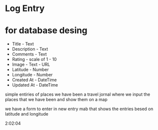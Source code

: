 # Log Entry
# for database desing 
* Title - Text
* Description - Text
* Comments - Text
* Rating - scale of 1 - 10
* Image - Text - URL
* Latitude - Number
* Longitude - Number
* Created At - DateTime
* Updated At - DateTime

simple entiries of places we have been a travel jornal where we input the places that we have been and show them on a map

we have a form to enter in new entry 
mab that shows the entries besed on latitude and longitude

2:02:04